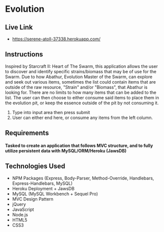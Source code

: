 
# Evolution

## Live Link
 - https://serene-atoll-37338.herokuapp.com/

## Instructions
Inspired by Starcraft II: Heart of The Swarm, this application allows the user to discover and identify specific strains/biomass that may be of use for the Swarm. Due to how Abathur, Evolution Master of the Swarm, can explore and seek out various items, sometimes the list could contain items that are outside of the raw resource, "Strain" and/or "Biomass", that Abathur is looking for. There are no limits to how many items that can be added to the list. The user can then choose to either consume said items to place them in the evolution pit, or keep the essence outside of the pit by not consuming it.

1. Type into input area then press submit
2. User can either end here, or consume any items from the left column.

## Requirements
#### Tasked to create an application that follows MVC structure, and to fully utilize persistent data with MySQL/ORM/Heroku (JawsDB)

## Technologies Used
- NPM Packages (Express, Body-Parser, Method-Override, Handlebars, Express-Handlebars, MySQL)
- Heroku Deployment + JawsDB
- MySQL (MySQL Workbench + Sequel Pro)
- MVC Design Pattern
- jQuery
- JavaScript
- Node.js
- HTML5
- CSS3
